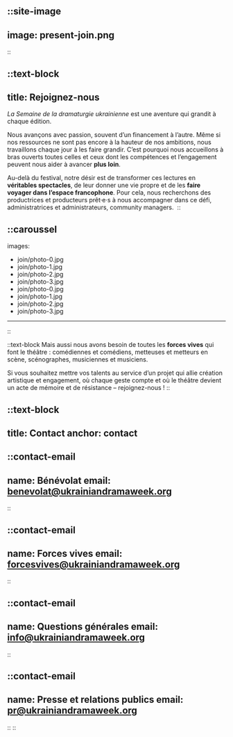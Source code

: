 ::site-image
---
image: present-join.png
---
::

::text-block
---
title: Rejoignez-nous
---
_La Semaine de la dramaturgie ukrainienne_ est une aventure qui grandit à chaque édition.

Nous avançons avec passion, souvent d’un financement à l’autre. Même si nos ressources ne sont pas encore à la hauteur de nos ambitions, nous travaillons chaque jour à les faire grandir. C’est pourquoi nous accueillons à bras ouverts toutes celles et ceux dont les compétences et l’engagement peuvent nous aider à avancer **plus loin**.

Au-delà du festival, notre désir est de transformer ces lectures en **véritables spectacles**, de leur donner une vie propre et de les **faire voyager dans l’espace francophone**. Pour cela, nous recherchons des productrices et producteurs prêt·e·s à nous accompagner dans ce défi, administratrices et administrateurs, community managers. 
::

::caroussel
---
images:
- join/photo-0.jpg
- join/photo-1.jpg
- join/photo-2.jpg
- join/photo-3.jpg
- join/photo-0.jpg
- join/photo-1.jpg
- join/photo-2.jpg
- join/photo-3.jpg
---
::

::text-block
Mais aussi nous avons besoin de toutes les **forces vives** qui font le théâtre : comédiennes et comédiens, metteuses et metteurs en scène, scénographes, musiciennes et musiciens.

Si vous souhaitez mettre vos talents au service d’un projet qui allie création artistique et engagement, où chaque geste compte et où le théâtre devient un acte de mémoire et de résistance – rejoignez-nous ! 
::

::text-block
---
title: Contact
anchor: contact
---

  ::contact-email
  ---
  name: Bénévolat 
  email: benevolat@ukrainiandramaweek.org
  ---
  ::

  ::contact-email
  ---
  name: Forces vives
  email: forcesvives@ukrainiandramaweek.org
  ---
  ::

  ::contact-email
  ---
  name: Questions générales 
  email: info@ukrainiandramaweek.org
  ---
  ::

  ::contact-email
  ---
  name: Presse et relations publics 
  email: pr@ukrainiandramaweek.org
  ---
  ::
::